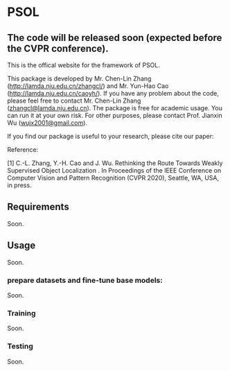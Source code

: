 # PSOL
## The code will be released soon (expected before the CVPR conference). 
This is the offical website for the framework of PSOL. 

This package is developed by Mr. Chen-Lin Zhang (http://lamda.nju.edu.cn/zhangcl/) and Mr. Yun-Hao Cao (http://lamda.nju.edu.cn/caoyh/). If you have any problem about 
the code, please feel free to contact Mr. Chen-Lin Zhang (zhangcl@lamda.nju.edu.cn). 
The package is free for academic usage. You can run it at your own risk. For other purposes, please contact Prof. Jianxin Wu (wujx2001@gmail.com).

If you find our package is useful to your research, please cite our paper:

Reference: 
           
[1] C.-L. Zhang, Y.-H. Cao and J. Wu. Rethinking the Route Towards Weakly Supervised Object Localization
. In Proceedings of the IEEE Conference on Computer Vision and Pattern Recognition (CVPR 2020), Seattle, WA, USA, in press.
## Requirements
Soon. 


## Usage

Soon.

### prepare datasets and fine-tune base models:
Soon. 

### Training

Soon. 
### Testing

Soon.
